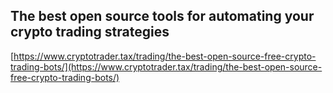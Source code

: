 ## The best open source tools for automating your crypto trading strategies
  
  [https://www.cryptotrader.tax/trading/the-best-open-source-free-crypto-trading-bots/](https://www.cryptotrader.tax/trading/the-best-open-source-free-crypto-trading-bots/)